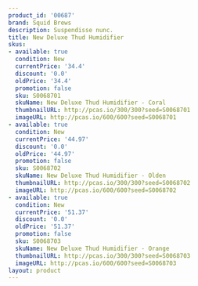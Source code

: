 ```yaml
---
product_id: '00687'
brand: Squid Brews
description: Suspendisse nunc.
title: New Deluxe Thud Humidifier
skus:
- available: true
  condition: New
  currentPrice: '34.4'
  discount: '0.0'
  oldPrice: '34.4'
  promotion: false
  sku: S0068701
  skuName: New Deluxe Thud Humidifier - Coral
  thumbnailURL: http://pcas.io/300/300?seed=S0068701
  imageURL: http://pcas.io/600/600?seed=S0068701
- available: true
  condition: New
  currentPrice: '44.97'
  discount: '0.0'
  oldPrice: '44.97'
  promotion: false
  sku: S0068702
  skuName: New Deluxe Thud Humidifier - Olden
  thumbnailURL: http://pcas.io/300/300?seed=S0068702
  imageURL: http://pcas.io/600/600?seed=S0068702
- available: true
  condition: New
  currentPrice: '51.37'
  discount: '0.0'
  oldPrice: '51.37'
  promotion: false
  sku: S0068703
  skuName: New Deluxe Thud Humidifier - Orange
  thumbnailURL: http://pcas.io/300/300?seed=S0068703
  imageURL: http://pcas.io/600/600?seed=S0068703
layout: product
---
```

